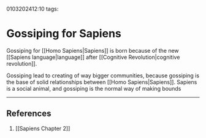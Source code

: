 0103202412:10
tags: 
# Gossiping for Sapiens

Gossiping for [[Homo Sapiens|Sapiens]] is born because of the new [[Sapiens language|language]] after [[Cognitive Revolution|cognitive revolution]].

Gossiping lead to creating of way bigger communities, because gossiping is the base of solid relationships between [[Homo Sapiens|Sapiens]]. Sapiens is a social animal, and gossiping is the normal way of making bounds

---
## References
1. [[Sapiens Chapter 2]]
